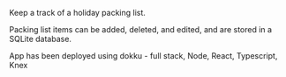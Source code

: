 Keep a track of a holiday packing list.

Packing list items can be added, deleted, and edited, and are stored in a SQLite database. 

App has been deployed using dokku - full stack, Node, React, Typescript, Knex

